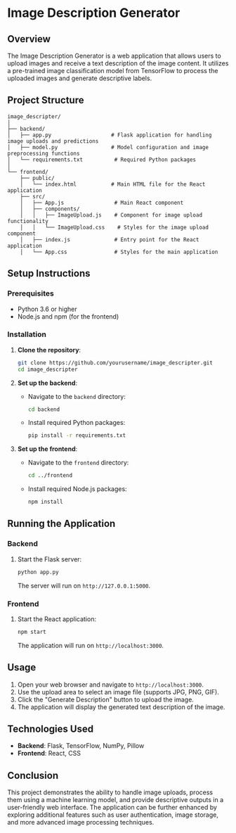 # Image Description Generator

## Overview

The Image Description Generator is a web application that allows users to upload images and receive a text description of the image content. It utilizes a pre-trained image classification model from TensorFlow to process the uploaded images and generate descriptive labels.

## Project Structure

```
image_descripter/
│
├── backend/
│   ├── app.py                   # Flask application for handling image uploads and predictions
│   ├── model.py                 # Model configuration and image preprocessing functions
│   └── requirements.txt          # Required Python packages
│
└── frontend/
    ├── public/
    │   └── index.html           # Main HTML file for the React application
    ├── src/
    │   ├── App.js                # Main React component
    │   ├── components/
    │   │   ├── ImageUpload.js    # Component for image upload functionality
    │   │   └── ImageUpload.css    # Styles for the image upload component
    │   ├── index.js              # Entry point for the React application
    │   └── App.css               # Styles for the main application
```

## Setup Instructions

### Prerequisites

- Python 3.6 or higher
- Node.js and npm (for the frontend)

### Installation

1. **Clone the repository**:

   ```bash
   git clone https://github.com/yourusername/image_descripter.git
   cd image_descripter
   ```

2. **Set up the backend**:

   - Navigate to the `backend` directory:
     ```bash
     cd backend
     ```
   - Install required Python packages:
     ```bash
     pip install -r requirements.txt
     ```

3. **Set up the frontend**:
   - Navigate to the `frontend` directory:
     ```bash
     cd ../frontend
     ```
   - Install required Node.js packages:
     ```bash
     npm install
     ```

## Running the Application

### Backend

1. Start the Flask server:
   ```bash
   python app.py
   ```
   The server will run on `http://127.0.0.1:5000`.

### Frontend

1. Start the React application:
   ```bash
   npm start
   ```
   The application will run on `http://localhost:3000`.

## Usage

1. Open your web browser and navigate to `http://localhost:3000`.
2. Use the upload area to select an image file (supports JPG, PNG, GIF).
3. Click the "Generate Description" button to upload the image.
4. The application will display the generated text description of the image.

## Technologies Used

- **Backend**: Flask, TensorFlow, NumPy, Pillow
- **Frontend**: React, CSS

## Conclusion

This project demonstrates the ability to handle image uploads, process them using a machine learning model, and provide descriptive outputs in a user-friendly web interface. The application can be further enhanced by exploring additional features such as user authentication, image storage, and more advanced image processing techniques.
